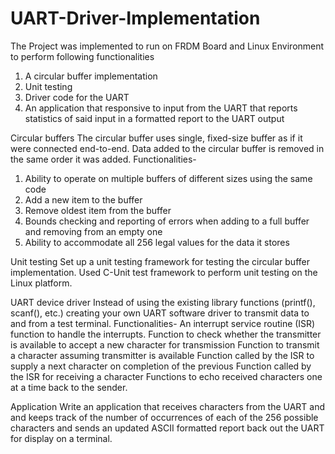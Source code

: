 # UART-Driver-Implementation

The Project was implemented to run on FRDM Board and Linux Environment to perform following functionalities
1) A circular buffer implementation
2) Unit testing
3) Driver code for the UART
4) An application that responsive to input from the UART that reports statistics of said input in a formatted 
   report to the UART output

Circular buffers
The circular buffer uses single, fixed-size buffer as if it were connected end-to-end. Data added to the 
circular buffer is removed in the same order it was added.
Functionalities-
1) Ability to operate on multiple buffers of different sizes using the same code
2) Add a new item to the buffer
3) Remove oldest item from the buffer
4) Bounds checking and reporting of errors when adding to a full buffer and removing from an empty one
5) Ability to accommodate all 256 legal values for the data it stores

Unit testing
Set up a unit testing framework for testing the circular buffer implementation. 
Used C-Unit test framework to perform unit testing on the Linux platform.

UART device driver
Instead of using the existing library functions (printf(), scanf(), etc.) creating your own UART software 
driver to transmit data to and from a test terminal.
Functionalities-
An interrupt service routine (ISR) function to handle the interrupts. 
Function to check whether the transmitter is available to accept a new character for transmission
Function to transmit a character assuming transmitter is available
Function called by the ISR to supply a next character on completion of the previous
Function called by the ISR for receiving a character
Functions to echo received characters one at a time back to the sender. 

Application
Write an application that receives characters from the UART and and keeps track of the number of occurrences 
of each of the 256 possible characters and sends an updated ASCII formatted report back out the UART for 
display on a terminal.







